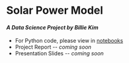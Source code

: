# Solar Power Model

#### *A Data Science Project by Billie Kim*
- For Python code, please view in [notebooks](/notebooks)
- Project Report -- *coming soon*
- Presentation Slides -- *coming soon*
